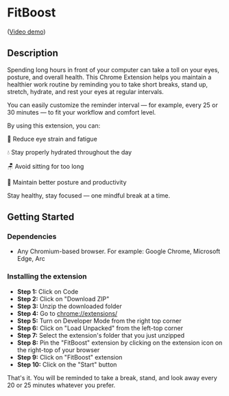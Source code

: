 # FitBoost

([Video demo](https://youtu.be/9pcToFSSlQ8?si=Puibx7Qw1aSG7SHR))

## Description

Spending long hours in front of your computer can take a toll on your eyes, posture, and overall health. This Chrome Extension helps you maintain a healthier work routine by reminding you to take short breaks, stand up, stretch, hydrate, and rest your eyes at regular intervals.

You can easily customize the reminder interval — for example, every 25 or 30 minutes — to fit your workflow and comfort level.

By using this extension, you can:

👀 Reduce eye strain and fatigue

💧 Stay properly hydrated throughout the day

🪑 Avoid sitting for too long

💪 Maintain better posture and productivity

Stay healthy, stay focused — one mindful break at a time.

## Getting Started

### Dependencies

* Any Chromium-based browser. For example: Google Chrome, Microsoft Edge, Arc

### Installing the extension

* **Step 1:** Click on Code
* **Step 2:** Click on "Download ZIP"
* **Step 3:** Unzip the downloaded folder
* **Step 4:** Go to [chrome://extensions/](chrome://extensions/)
* **Step 5:** Turn on Developer Mode from the right top corner
* **Step 6:** Click on "Load Unpacked" from the left-top corner
* **Step 7:** Select the extension's folder that you just unzipped
* **Step 8:** Pin the "FitBoost" extension by clicking on the extension icon on the right-top of your browser
* **Step 9:** Click on "FitBoost" extension
* **Step 10:** Click on the "Start" button

That's it. You will be reminded to take a break, stand, and look away every 20 or 25 minutes whatever you prefer.

